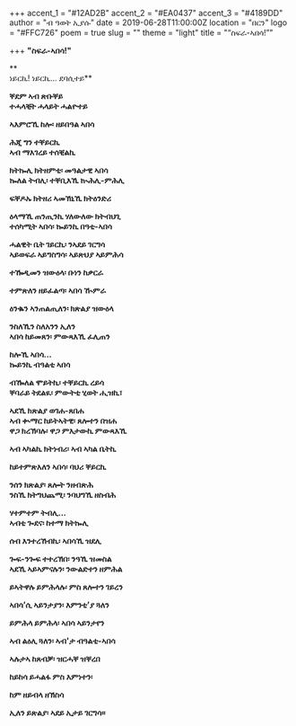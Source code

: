 +++
accent_1 = "#12AD2B"
accent_2 = "#EA0437"
accent_3 = "#4189DD"
author = "ብ ዓወት ኢያሱ"
date = 2019-06-28T11:00:00Z
location = "በርን"
logo = "#FFC726"
poem = true
slug = ""
theme = "light"
title = "“ስፍራ-ኣበሳ!”"

+++
**"ስፍራ-ኣበሳ!"** 

**  
ነይርኪ! ነይርኪ... ደባሲተይ**

**ቐደም ኣብ ጽቡቐይ  
ተሓላቒት ሓላይት ሓልዮተይ**

**ኣእምሮኺ ከሎ፡ ዘይበዓል ኣበሳ**

**ሕጂ ግን ተቐይርኪ  
ኣብ ማእገረይ ተሰቒልኪ**

**ክትኰሊ ክትዘምቲ፡ መዓልታዊ ኣበሳ  
ኰለል ትብሊ፡ ተቐቢእኺ ኲሕሊ-ምሕሊ**

**ፍቐዶኡ ክትዘሪ ኣመኽኒኺ ክትዕንድሪ**

**ዕላማኺ ጠንጢንኪ ሃለውለው ክትብህጊ  
ተሰካሚት ኣበሳ፡ ኰይንኪ በዓቲ-ኣበሳ**

**ሓልዊት ቤት ገይርኪ፡ ንኣደይ ገርግሳ  
ኣይወፍራ ኣይግስግሳ፡ ኣይጽህያ ኣይምሕሳ**

**ተዀዲመን ዝውዕላ፡ ቡነን ከቃርራ**

**ተምጽለን ዘይፈልጣ፡ ኣበሳ ዂምራ**

**ዕንቈን ኣንጠልጢለን፡ ክጽልያ ዝውዕላ**

**ንስለኺን ስለአንን ኢለን  
ኣበሳ ከይመጸን፡ ምውጻእኺ ፈሊጠን**

**ከሎኺ ኣበሳ…  
ኰይንኪ ብዓልቲ ኣበሳ**

**ብዀለል ሞይትኪ፡ ተቐይርኪ ረይሳ  
ቐባራይ ትደልዪ፡ ምውትቲ ሂወት ሒዝኪ፣**

**ኣደኺ ክጽልያ ወገሐ-ጸበሐ  
ኣብ ቊማር ከይትኣትዊ፡ ጸሎተን በዝሐ  
ዋጋ ክረኽባሉ፡ ዋጋ ምእታውኪ ምውጻእኺ**

**ኣብ ኣካልኪ ክትነብሪ፡ ኣብ ኣካል ቤትኪ**

**ከይተምጽእለን ኣበሳ፡ ባህሪ ቐይርኪ**

**ንሰን ክጽልያ፡ ጸሎት ንዘብጽሕ  
ንስኺ ክትግህጨሚ፡ ንባህግኺ ዘስብሕ**

**ሃተምተም ትብሊ…  
ኣብቲ ጐደና፡ ከተማ ክትኰሊ**

**ሰብ እንተረኸብኪ፡ ኣበሳኺ ዝደሊ**

**ጐፍ-ንጐፍ ተተረኽበ፡ ንዓኺ ዝመስል  
ኣደኺ ኣይኣምናሉን፡ ንውልድተን ዘምሕል**

**ይኣትዋሉ ይምሕላሉ፡ ምስ ጸሎተን ገይረን**

**ኣበሳ’ሲ ኣይንታያን፡ እምንቲ’ያ ጓለን**

**ይምሕላ ይምሕላ፡ ኣበሳ ኣይንታየን**

**ኣብ ልዕሊ ጓለን፡ ኣብ'ታ ብዓልቲ-ኣበሳ**

**ኣሉታኣ ከጸብቓ፡ ዝርሓቐ ዝቐረበ**

**ከይከሳ ይሓልፋ ምስ እምነተን፡**

**ከም ዘይብላ ዘኽስሳ**

**ኢለን ይጽልያ፡ ኣደይ ኢታይ ገርግሳ።**